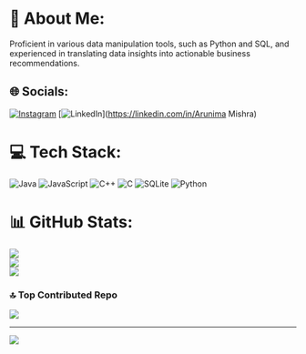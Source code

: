 # 💫 About Me:
Proficient in various data manipulation tools, such as Python and SQL, and experienced in translating data insights into actionable business recommendations.


## 🌐 Socials:
[![Instagram](https://img.shields.io/badge/Instagram-%23E4405F.svg?logo=Instagram&logoColor=white)](https://instagram.com/arunima._.mishra) [![LinkedIn](https://img.shields.io/badge/LinkedIn-%230077B5.svg?logo=linkedin&logoColor=white)](https://linkedin.com/in/Arunima Mishra) 

# 💻 Tech Stack:
![Java](https://img.shields.io/badge/java-%23ED8B00.svg?style=for-the-badge&logo=openjdk&logoColor=white) ![JavaScript](https://img.shields.io/badge/javascript-%23323330.svg?style=for-the-badge&logo=javascript&logoColor=%23F7DF1E) ![C++](https://img.shields.io/badge/c++-%2300599C.svg?style=for-the-badge&logo=c%2B%2B&logoColor=white) ![C](https://img.shields.io/badge/c-%2300599C.svg?style=for-the-badge&logo=c&logoColor=white) ![SQLite](https://img.shields.io/badge/sqlite-%2307405e.svg?style=for-the-badge&logo=sqlite&logoColor=white) ![Python](https://img.shields.io/badge/python-3670A0?style=for-the-badge&logo=python&logoColor=ffdd54)
# 📊 GitHub Stats:
![](https://github-readme-stats.vercel.app/api?username=arunima172&theme=dark&hide_border=false&include_all_commits=true&count_private=true)<br/>
![](https://github-readme-streak-stats.herokuapp.com/?user=arunima172&theme=dark&hide_border=false)<br/>
![](https://github-readme-stats.vercel.app/api/top-langs/?username=arunima172&theme=dark&hide_border=false&include_all_commits=true&count_private=true&layout=compact)

### 🔝 Top Contributed Repo
![](https://github-contributor-stats.vercel.app/api?username=arunima172&limit=5&theme=dark&combine_all_yearly_contributions=true)

---
[![](https://visitcount.itsvg.in/api?id=arunima172&icon=5&color=1)](https://visitcount.itsvg.in)

<!-- Proudly created with GPRM ( https://gprm.itsvg.in ) -->
